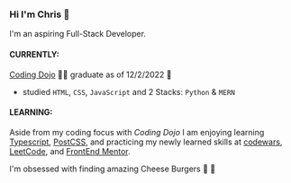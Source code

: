 ### Hi I'm Chris :wave:
I'm an aspiring Full-Stack Developer.

#### **CURRENTLY:**
[Coding Dojo](https://www.codingdojo.com) 👨‍🎓 graduate as of 12/2/2022  🙌
  - studied `HTML`, `CSS`, `JavaScript` and 2 Stacks: `Python` & `MERN`

#### **LEARNING:**
Aside from my coding focus with *Coding Dojo* I am enjoying learning [Typescript](https://www.typescriptlang.org/), [PostCSS](https://postcss.org/), and practicing my newly learned skills at [codewars](https://www.codewars.com/), [LeetCode](https://leetcode.com/), and [FrontEnd Mentor](https://www.frontendmentor.io/).

I'm obsessed with finding amazing Cheese Burgers 🍔 🤤
<!---
chris-nowicki/chris-nowicki is a ✨ special ✨ repository because its `README.md` (this file) appears on your GitHub profile.
You can click the Preview link to take a look at your changes.
--->

